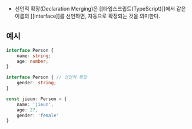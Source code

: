 - 선언적 확장(Declaration Merging)은  [[타입스크립트(TypeScript)]]에서 같은 이름의 [[interface]]를 선언하면, 자동으로 확장되는 것을 의미한다.


## 예시

```ts
interface Person {
	name: string;
	age: number;
}

interface Person { // 선언적 확장
	gender: string;
}

const jieun: Person = {
	name: 'jieun',
	age: 27,
	gender: 'female'
}
```